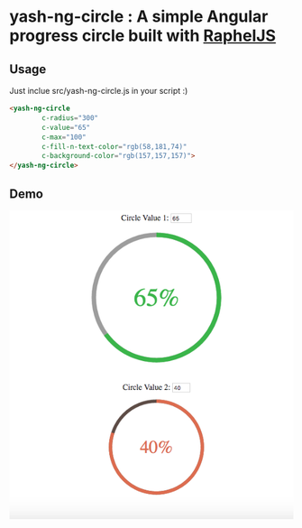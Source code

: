 # yash-ng-circle : A simple Angular progress circle built with [RaphelJS](https://github.com/DmitryBaranovskiy/raphael)

## Usage

Just inclue src/yash-ng-circle.js in your script :)

```html
<yash-ng-circle 
        c-radius="300" 
        c-value="65" 
        c-max="100"
        c-fill-n-text-color="rgb(58,181,74)"
        c-background-color="rgb(157,157,157)">
</yash-ng-circle>
```

## Demo

![yash-ng-circle Demo](https://raw.githubusercontent.com/yashhy/yash-ng-circle/master/Circle_Demo.png "yash-ng-circle Demo")
